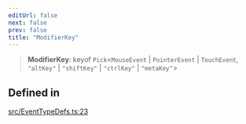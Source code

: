 ```yaml
---
editUrl: false
next: false
prev: false
title: "ModifierKey"
---
```


> **ModifierKey**: keyof `Pick`\<`MouseEvent` \| `PointerEvent` \| `TouchEvent`, `"altKey"` \| `"shiftKey"` \| `"ctrlKey"` \| `"metaKey"`\>

## Defined in

[src/EventTypeDefs.ts:23](https://github.com/fabricjs/fabric.js/blob/v6.0.0-rc4/src/EventTypeDefs.ts#L23)
